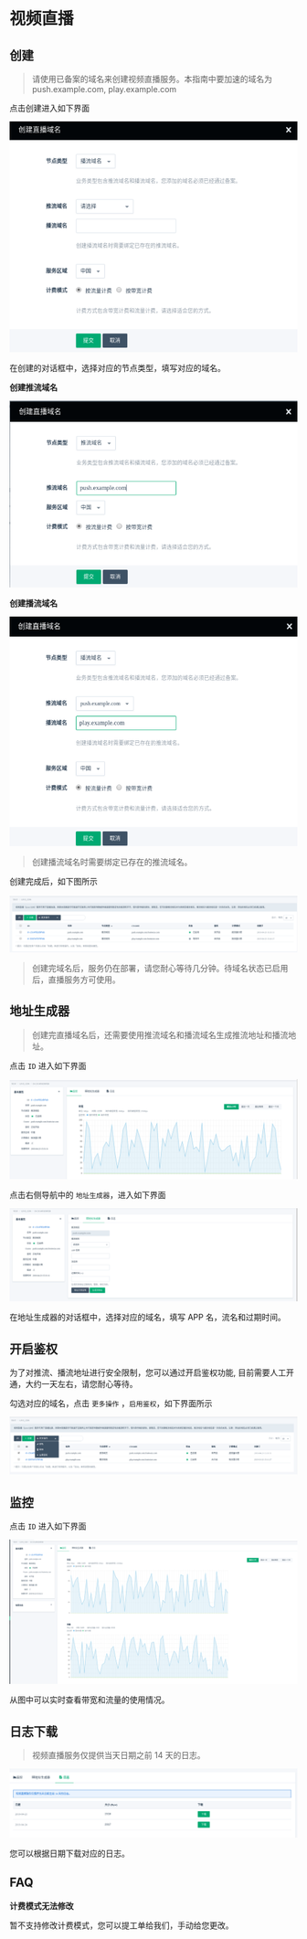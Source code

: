 ---
---

# 视频直播

## 创建

> 请使用已备案的域名来创建视频直播服务。本指南中要加速的域名为 push.example.com, play.example.com

点击创建进入如下界面

[![](../_images/create_live_domain_0.png)](_images/create_live_domain_0.png)

在创建的对话框中，选择对应的节点类型，填写对应的域名。

**创建推流域名**

[![](../_images/create_live_domain_1.png)](_images/create_live_domain_1.png)

**创建播流域名**

[![](../_images/create_live_domain_2.png)](_images/create_live_domain_2.png)

> 创建播流域名时需要绑定已存在的推流域名。

创建完成后，如下图所示

[![](../_images/create_live_domain_3.png)](_images/create_live_domain_3.png)

> 创建完域名后，服务仍在部署，请您耐心等待几分钟。待域名状态已启用后，直播服务方可使用。

## 地址生成器

> 创建完直播域名后，还需要使用推流域名和播流域名生成推流地址和播流地址。  

点击 `ID` 进入如下界面

[![](../_images/create_live_url_0.png)](_images/create_live_url_0.png)

点击右侧导航中的 `地址生成器`，进入如下界面

[![](../_images/create_live_url_1.png)](_images/create_live_url_1.png)

在地址生成器的对话框中，选择对应的域名，填写 APP 名，流名和过期时间。

## 开启鉴权

为了对推流、播流地址进行安全限制，您可以通过开启鉴权功能, 目前需要人工开通，大约一天左右，请您耐心等待。

勾选对应的域名，点击 `更多操作` ，`启用鉴权`，如下界面所示

[![](../_images/create_live_timestamp_0.png)](_images/create_live_timestamp_0.png)

## 监控

点击 `ID` 进入如下界面

[![](../_images/get_live_monitor_0.png)](_images/get_live_monitor_0.png)

从图中可以实时查看带宽和流量的使用情况。

## 日志下载

> 视频直播服务仅提供当天日期之前 14 天的日志。

[![](../_images/get_live_log_0.png)](_images/get_live_log_0.png)

您可以根据日期下载对应的日志。

## FAQ

**计费模式无法修改**

暂不支持修改计费模式，您可以提工单给我们，手动给您更改。